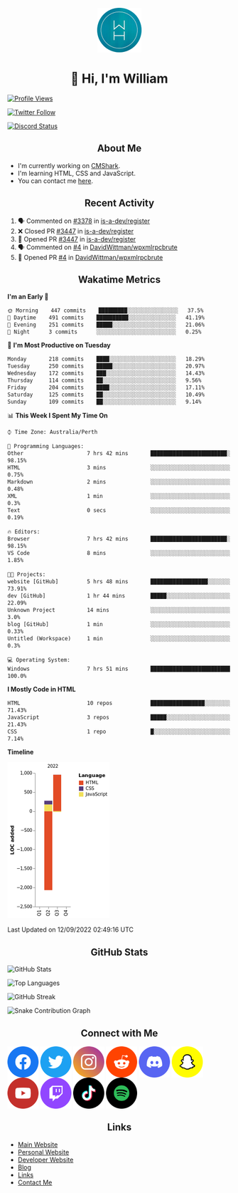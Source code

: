 <p align="center"><img src="https://github.com/williamdavidharrison/williamdavidharrison/blob/main/assets/logo.png" height="100" width="100"></p>

<h1 align="center">👋 Hi, I'm William</h1>

[![Profile Views](https://komarev.com/ghpvc/?username=williamdavidharrison&color=blue&style=for-the-badge)](https://github.com/williamdavidharrison)

[![Twitter Follow](https://img.shields.io/twitter/follow/WDHarrison09?color=1DA1F2&logo=twitter&style=for-the-badge)](https://twitter.com/intent/user?screen_name=wdharrison09)

[![Discord Status](https://dcbadge.vercel.app/api/shield/853158265466257448?theme=discord-inverted)](https://discord.com/users/853158265466257448)

<h2 align="center">About Me</h2>

* I'm currently working on [CMShark](https://github.com/wclarkey/cmshark).
* I'm learning HTML, CSS and JavaScript.
* You can contact me [here](https://contact.williamharrison.me).

<h2 align="center">Recent Activity</h2>

<!--START_SECTION:activity-->
1. 🗣 Commented on [#3378](https://github.com/is-a-dev/register/issues/3378) in [is-a-dev/register](https://github.com/is-a-dev/register)
2. ❌ Closed PR [#3447](https://github.com/is-a-dev/register/pull/3447) in [is-a-dev/register](https://github.com/is-a-dev/register)
3. 💪 Opened PR [#3447](https://github.com/is-a-dev/register/pull/3447) in [is-a-dev/register](https://github.com/is-a-dev/register)
4. 🗣 Commented on [#4](https://github.com/DavidWittman/wpxmlrpcbrute/issues/4) in [DavidWittman/wpxmlrpcbrute](https://github.com/DavidWittman/wpxmlrpcbrute)
5. 💪 Opened PR [#4](https://github.com/DavidWittman/wpxmlrpcbrute/pull/4) in [DavidWittman/wpxmlrpcbrute](https://github.com/DavidWittman/wpxmlrpcbrute)
<!--END_SECTION:activity-->

<h2 align="center">Wakatime Metrics</h2>

<!--START_SECTION:waka-->
**I'm an Early 🐤** 

```text
🌞 Morning    447 commits    █████████░░░░░░░░░░░░░░░░   37.5% 
🌆 Daytime    491 commits    ██████████░░░░░░░░░░░░░░░   41.19% 
🌃 Evening    251 commits    █████░░░░░░░░░░░░░░░░░░░░   21.06% 
🌙 Night      3 commits      ░░░░░░░░░░░░░░░░░░░░░░░░░   0.25%

```
📅 **I'm Most Productive on Tuesday** 

```text
Monday       218 commits    ████░░░░░░░░░░░░░░░░░░░░░   18.29% 
Tuesday      250 commits    █████░░░░░░░░░░░░░░░░░░░░   20.97% 
Wednesday    172 commits    ███░░░░░░░░░░░░░░░░░░░░░░   14.43% 
Thursday     114 commits    ██░░░░░░░░░░░░░░░░░░░░░░░   9.56% 
Friday       204 commits    ████░░░░░░░░░░░░░░░░░░░░░   17.11% 
Saturday     125 commits    ██░░░░░░░░░░░░░░░░░░░░░░░   10.49% 
Sunday       109 commits    ██░░░░░░░░░░░░░░░░░░░░░░░   9.14%

```


📊 **This Week I Spent My Time On** 

```text
⌚︎ Time Zone: Australia/Perth

💬 Programming Languages: 
Other                    7 hrs 42 mins       ████████████████████████░   98.15% 
HTML                     3 mins              ░░░░░░░░░░░░░░░░░░░░░░░░░   0.75% 
Markdown                 2 mins              ░░░░░░░░░░░░░░░░░░░░░░░░░   0.48% 
XML                      1 min               ░░░░░░░░░░░░░░░░░░░░░░░░░   0.3% 
Text                     0 secs              ░░░░░░░░░░░░░░░░░░░░░░░░░   0.19%

🔥 Editors: 
Browser                  7 hrs 42 mins       ████████████████████████░   98.15% 
VS Code                  8 mins              ░░░░░░░░░░░░░░░░░░░░░░░░░   1.85%

🐱‍💻 Projects: 
website [GitHub]         5 hrs 48 mins       ██████████████████░░░░░░░   73.91% 
dev [GitHub]             1 hr 44 mins        █████░░░░░░░░░░░░░░░░░░░░   22.09% 
Unknown Project          14 mins             ░░░░░░░░░░░░░░░░░░░░░░░░░   3.0% 
blog [GitHub]            1 min               ░░░░░░░░░░░░░░░░░░░░░░░░░   0.33% 
Untitled (Workspace)     1 min               ░░░░░░░░░░░░░░░░░░░░░░░░░   0.3%

💻 Operating System: 
Windows                  7 hrs 51 mins       █████████████████████████   100.0%

```

**I Mostly Code in HTML** 

```text
HTML                     10 repos            █████████████████░░░░░░░░   71.43% 
JavaScript               3 repos             █████░░░░░░░░░░░░░░░░░░░░   21.43% 
CSS                      1 repo              █░░░░░░░░░░░░░░░░░░░░░░░░   7.14%

```


**Timeline**

![Chart not found](https://raw.githubusercontent.com/WilliamDavidHarrison/WilliamDavidHarrison/main/charts/bar_graph.png) 


 Last Updated on 12/09/2022 02:49:16 UTC
<!--END_SECTION:waka-->

<h2 align="center">GitHub Stats</h2>

![GitHub Stats](https://github-readme-stats.api.williamharrison.dev/api?username=williamdavidharrison&theme=algolia&show_icons=true&border_radius=8&count_private=true&include_all_commits=true)

![Top Languages](https://github-readme-stats.api.williamharrison.dev/api/top-langs/?username=williamdavidharrison&theme=algolia&layout=compact&border_radius=8)

![GitHub Streak](https://wh-github-readme-streak-stats.herokuapp.com/?user=WilliamDavidHarrison&theme=dark)

![Snake Contribution Graph](https://github.com/WilliamDavidHarrison/WilliamDavidHarrison/blob/output/github-contribution-grid-snake.svg)

<h2 align="center">Connect with Me</h2>

<a href="https://www.facebook.com/wdharrison09"><img align="center" src="assets/facebook.png" height="70" width="70" /></a>
<a href="https://twitter.com/wdharrison09"><img align="center" src="assets/twitter.png" height="70" width="70" /></a>
<a href="https://www.instagram.com/wdharrison09"><img align="center" src="assets/instagram.png" height="70" width="70" /></a>
<a href="https://www.reddit.com/u/williamdavidharrison"><img align="center" src="assets/reddit.png" height="70" width="70" /></a>
<a href="https://discord.com/users/853158265466257448"><img align="center" src="assets/discord.png" height="70" width="70" /></a>
<a href="https://snapchat.com/add/wdharrison09"><img align="center" src="assets/snapchat.png" height="70" width="70" /></a>
<a href="https://www.youtube.com/channel/UCzHwrpKSSMcnt-srjRqQqjg"><img align="center" src="assets/youtube.png" height="70" width="70" /></a>
<a href="https://www.twitch.tv/wdharrison09"><img align="center" src="assets/twitch.png" height="70" width="70" /></a>
<a href="https://www.tiktok.com/@wdharrison09"><img align="center" src="assets/tiktok.png" height="70" width="70" /></a>
<a href="https://open.spotify.com/user/4kteqc82me1u1vxevzly2azqs"><img align="center" src="assets/spotify.png" height="70" width="70" /></a>

<h2 align="center">Links</h2>

* [Main Website](https://williamharrison.xyz)
* [Personal Website](https://william.net.au)
* [Developer Website](https://williamharrison.dev)
* [Blog](https://www.williamharrison.blog)
* [Links](https://williamharrison.me)
* [Contact Me](https://contact.williamharrison.me)
